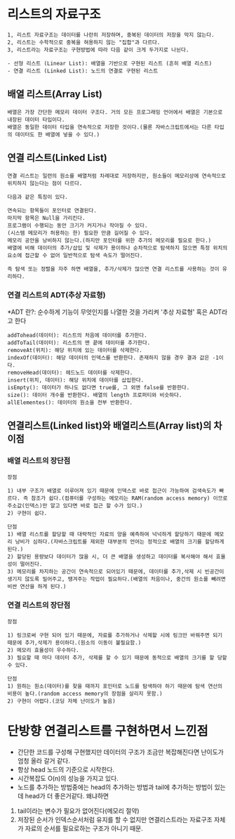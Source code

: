 # 리스트의 자료구조
    1, 리스트 자료구조는 데이터를 나란히 저장하며, 중복된 데이터의 저장을 막지 않는다.
    2, 리스트는 수학적으로 중복을 혀용하지 않는 "집합"과 다르다.
    3, 리스트라는 자료구조는 구현방법에 따라 다음 같이 크게 두가지로 나뉜다.
    
    - 선형 리스트 (Linear List): 배열을 기반으로 구현된 리스트 (흔히 배열 리스트)
    - 연결 리스트 (Linked List): 노드의 연결로 구현된 리스트

## 배열 리스트(Array List)
    배열은 가장 간단한 메모리 데이터 구조다. 거의 모든 프로그래밍 언어에서 배열은 기본으로 내장된 데이터 타입이다.
    배열은 동일한 데이터 타입을 연속적으로 저장한 것이다.(물론 자바스크립트에서는 다른 타입의 데이터도 한 배열에 넣을 수 있다.)

## 연결 리스트(Linked List)
    연결 리스트는 일련의 원소를 배열처럼 차례대로 저장하지만, 원소들이 메모리상에 연속적으로 위치하지 않는다는 점이 다르다.

    다음과 같은 특징이 있다.

    연속되는 항목들이 포인터로 연결된다.
    마지막 항목은 Null을 가리킨다.
    프로그램이 수행되는 동안 크기가 커지거나 작아질 수 있다.
    (시스템 메모리가 허용하는 한) 필요한 만큼 길어질 수 있다.
    메모리 공안을 낭비하지 않는다.(하지만 포인터를 위한 추가의 메모리를 필요로 한다.)
    배열에 비해 데이터의 추가/삽입 및 삭제가 용이하나 순차적으로 탐색하지 않으면 특정 위치의 요소에 접근할 수 없어 일반적으로 탐색 속도가 떨어진다.

    즉 탐색 또는 정렬을 자주 하면 배열을, 추가/삭제가 많으면 연결 리스트를 사용하는 것이 유리하다. 

### 연결 리스트의 ADT(추상 자료형)
*ADT 란?:  순수하게 기능이 무엇인지를 나열한 것을 가리켜 '추상 자료형' 혹은 ADT라고 한다

    addTohead(데이터): 리스트의 처음에 데이터를 추가한다.
    addToTail(데이터): 리스트의 맨 끝에 데이터를 추가한다.
    removeAt(위치): 해당 위치에 있는 데이터를 삭제한다.
    indexOf(데이터): 해당 데이터의 인덱스를 반환한다. 존재하지 않을 경우 결과 값은 -1이다.
    removeHead(데이터): 헤드노드 데이터를 삭제한다.
    insert(위치, 데이터): 해당 위치에 데이터를 삽입한다.
    isEmpty(): 데이터가 하나도 없다면 true를, 그 외엔 false를 반환한다.
    size(): 데이터 개수를 반환한다. 배열의 length 프로퍼티와 비슷하다.
    allElementes(): 데이터의 원소을 전부 반환한다.

## 연결리스트(Linked list)와 배열리스트(Array list)의 차이점

### 배열 리스트의 장단점
    장점
    
    1) 내부 구조가 배열로 이루어져 있기 때문에 인덱스로 바로 접근이 가능하여 검색속도가 빠르다. 즉 참조가 쉽다.(컴퓨터를 구성하는 메모리는 RAM(random access memory) 이므로 주소값(인덱스)만 알고 있다면 바로 접근 할 수가 있다.)
    2) 구현이 쉽다.
    
    단점
    1) 배열 리스트를 할당할 때 대략적인 자료의 양을 예측하여 넉넉하게 할당하기 때문에 메모리 낭비가 심하다.(자바스크립트를 제외한 대부분의 언어는 정적으로 배열의 크기를 할당하게 된다.)
    2) 할당된 용량보다 데이터가 많을 시, 더 큰 배열을 생성하고 데이터를 복사해야 해서 효율성이 떨어진다.
    3) 메모리를 차지하는 공간이 연속적으로 되어있기 때문에, 데이터를 추가,삭제 시 빈공간이 생기지 않도록 밀어주고, 땡겨주는 작업이 필요하다.(배열의 처음이나, 중간의 원소를 빼려면 비싼 연산을 하게 된다.)

### 연결 리스트의 장단점
    장점
    
    1) 링크로써 구현 되어 있기 때문에, 자료를 추가하거나 삭제할 시에 링크만 바꿔주면 되기 때문에 추가,삭제가 용이하다.(원소의 이동이 불필요함.)
    2) 메모리 효율성이 우수하다.
    3) 필요할 때 마다 데이터 추가, 삭제를 할 수 있기 때문에 동적으로 배열의 크기를 할 당할 수 있다.

    단점
    1) 원하는 원소(데이터)를 찾을 때까지 포인터로 노드를 탐색하야 하기 때문에 탐색 연산의 비용이 높다.(random access memory의 장점을 살리지 못함.)
    2) 구현이 어렵다.(코딩 자체 난이도가 높음)

# 단방향 연결리스트를 구현하면서 느낀점
- 간단한 코드를 구성해 구현했지만 데이터의 구조가 조금만 복잡해진다면 난이도가 엄청 올라 갈거 같다.
- 항상 head 노드의 기준으로 시작한다.
- 시간복잡도 O(n)의 성능을 가지고 있다.
- 노드를 추가하는 방법중에는 head의 추가하는 방법과 tail에 추가하는 방법이 있는데 head가 더 좋은거같다. 왜냐하면 
1) tail이라는 변수가 필요가 없어진다(메모리 절약)
2) 저장된 순서가 인덱스순서처럼 유지를 할 수 없지만
연결리스트라는 자료구조 자체가 자료의 순서를 필요로하는 구조가 아니기 때문.
